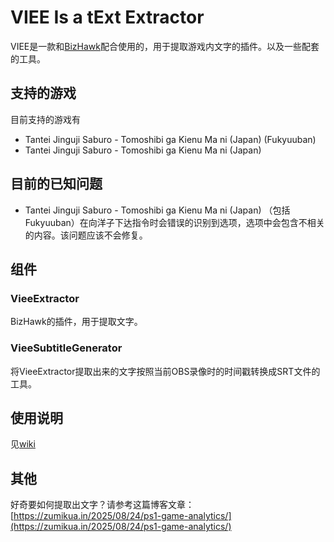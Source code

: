 ﻿# VIEE Is a tExt Extractor

VIEE是一款和[BizHawk](https://github.com/TASEmulators/BizHawk)配合使用的，用于提取游戏内文字的插件。以及一些配套的工具。

## 支持的游戏

目前支持的游戏有

* Tantei Jinguji Saburo - Tomoshibi ga Kienu Ma ni (Japan) (Fukyuuban)
* Tantei Jinguji Saburo - Tomoshibi ga Kienu Ma ni (Japan)

## 目前的已知问题

* Tantei Jinguji Saburo - Tomoshibi ga Kienu Ma ni (Japan) （包括Fukyuuban）在向洋子下达指令时会错误的识别到选项，选项中会包含不相关的内容。该问题应该不会修复。

## 组件

### VieeExtractor

BizHawk的插件，用于提取文字。

### VieeSubtitleGenerator

将VieeExtractor提取出来的文字按照当前OBS录像时的时间戳转换成SRT文件的工具。

## 使用说明

见[wiki](https://github.com/ZumiKua/VIEE/wiki/%E5%A6%82%E4%BD%95%E4%BD%BF%E7%94%A8-VieeSubtitleGenerator)

## 其他

好奇要如何提取出文字？请参考这篇博客文章：  
[https://zumikua.in/2025/08/24/ps1-game-analytics/](https://zumikua.in/2025/08/24/ps1-game-analytics/)